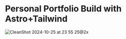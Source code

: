 # Personal Portfolio Build with Astro+Tailwind

![CleanShot 2024-10-25 at 23 55 25@2x](https://github.com/user-attachments/assets/2ced4898-db82-4a28-9db4-f0dcc43c8008)
